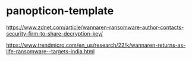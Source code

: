 # panopticon-template

https://www.zdnet.com/article/wannaren-ransomware-author-contacts-security-firm-to-share-decryption-key/

https://www.trendmicro.com/en_us/research/22/k/wannaren-returns-as-life-ransomware--targets-india.html
